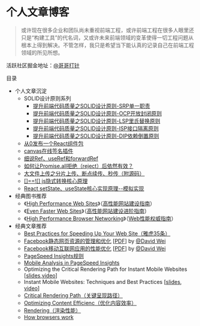 # 个人文章博客

> 或许现在很多企业和团队尚未重视前端工程，或许前端工程在很多人眼里还只是“构建工具”的代名词，又或许未来前端领域的变革使得一切工程问题从根本上得到解决。不管怎样，我只是希望当下能认真的记录自己在前端工程领域的所见所想。


活跃社区掘金地址：[@哥哥打针](https://juejin.cn/user/3069492197335703/posts)

目录

* 个人文章沉淀
    * SOLID设计原则系列
        * [提升前端代码质量之SOLID设计原则-SRP单一职责](https://juejin.cn/post/7194061498602225723)
        * [提升前端代码质量之SOLID设计原则-OCP开放封闭原则](https://juejin.cn/post/7194061474669527097)
        * [提升前端代码质量之SOLID设计原则-LSP里氏替换原则](https://juejin.cn/post/7194061916313468988)
        * [提升前端代码质量之SOLID设计原则-ISP接口隔离原则](https://juejin.cn/post/7194061819953512507)
        * [提升前端代码质量之SOLID设计原则-DIP依赖倒置原则](https://juejin.cn/post/7194061950261657655)
    * [从0发布一个React组件包](https://juejin.cn/post/7175523670255730748)
    * [canvas在线签名插件](https://juejin.cn/post/6989985162599596063)
    * [细说Ref、useRef和forwardRef](https://juejin.cn/post/7153626198650650660)
    * [如何让Promise.all拒绝（reject）后依然有效？](https://juejin.cn/post/7146215101282910245)
    * [大文件上传之分片上传、断点续传、秒传（附源码）](https://juejin.cn/post/7142095719250264095)
    * [[]==![] js隐式转换核心原理](https://juejin.cn/post/7114600751552266248)
    * [React setState、useState核心实现原理--模拟实现](https://juejin.cn/post/7066656973571391496)
* 经典图书推荐
    * 《[High Performance Web Sites](http://book.douban.com/subject/2084131/)》（[高性能网站建设指南](http://book.douban.com/subject/3132277/)）
    * 《[Even Faster Web Sites](http://book.douban.com/subject/3686503/)》（[高性能网站建设进阶指南](http://book.douban.com/subject/4719162/)）
    * 《[High Performance Browser Networking](http://book.douban.com/subject/21866396/)》（[Web性能权威指南](http://book.douban.com/subject/25856314/)）
* 经典文章推荐
    * [Best Practices for Speeding Up Your Web Site（雅虎35条）](https://developer.yahoo.com/performance/rules.html)
    * [Facebook静态网页资源的管理和优化](http://v.youku.com/v_show/id_XMjI5OTUxMjE2.html) [[PDF](http://velocity.oreilly.com.cn/2010/ppts/VelocityChina2010Dec7StaticResource.pdf)] by [@David Wei](http://weibo.com/weixiaoliang9)
    * [Facebook移动互联网应用的性能优化](http://v.youku.com/v_show/id_XMzUwOTQzMzA4.html) [[PDF](http://velocity.oreilly.com.cn/2011/ppts/MobilePerformanceVelocity2011_DavidWei.pdf)] by [@David Wei](http://weibo.com/weixiaoliang9)
    * [PageSpeed Insights规则](https://developers.google.com/speed/docs/insights/rules?csw=1)
    * [Mobile Analysis in PageSpeed Insights](https://developers.google.com/speed/docs/insights/mobile)
    * Optimizing the Critical Rendering Path for Instant Mobile Websites [[slides](https://docs.google.com/presentation/d/1IRHyU7_crIiCjl0Gvue0WY3eY_eYvFQvSfwQouW9368/present?slide=id.p19),[video](https://www.youtube.com/watch?v=YV1nKLWoARQ)]
    * Instant Mobile Websites: Techniques and Best Practices [[slides](http://storage.googleapis.com/io-2013/presentations/239-%20Instant%20Mobile%20Websites-%20Techniques%20and%20Best%20Practices.pdf), [video](https://www.youtube.com/watch?v=Bzw8-ZLpwtw)]
    * [Critical Rendering Path（关键呈现路径）](https://developers.google.com/web/fundamentals/performance/critical-rendering-path/)
    * [Optimizing Content Efficienc（优化内容效率）](https://developers.google.com/web/fundamentals/performance/optimizing-content-efficiency/?hl=zh-cn)
    * [Rendering（渲染性能）](https://developers.google.com/web/fundamentals/performance/rendering/?hl=zh-cn)
    * [How browsers work](http://taligarsiel.com/Projects/howbrowserswork1.htm)